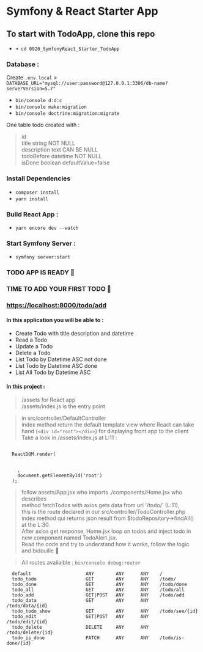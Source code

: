 # Symfony & React Starter App

## To start with TodoApp, clone this repo  

- ``` ➜ cd 0920_SymfonyReact_Starter_TodoApp ``` 

### Database : 

Create `.env.local` > `DATABASE_URL="mysql://user:password@127.0.0.1:3306/db-name?serverVersion=5.7"`

- ``` bin/console d:d:c ``` 
- ``` bin/console make:migration ``` 
- ``` bin/console doctrine:migration:migrate ``` 

One table todo created with :
> id <br>
> title string NOT NULL <br>
> description text CAN BE NULL <br>
> todoBefore datetime NOT NULL <br> 
> isDone boolean defaultValue=false <br>

### Install Dependencies
- ``` composer install ```
- ``` yarn install ```

### Build React App :
- ``` yarn encore dev --watch ```


### Start Symfony Server :
- ``` symfony server:start ```


### TODO APP IS READY 🤌 
### TIME TO ADD YOUR FIRST TODO 📆
### [https://localhost:8000/todo/add](https://localhost:8000/todo/add)

#### In this application you will be able to :
- Create Todo with title description and datetime
- Read a Todo
- Update a Todo
- Delete a Todo
- List Todo by Datetime ASC not done
- List Todo by Datetime ASC done
- List All Todo by Datetime ASC 


#### In this project :

> /assets for React app <br>
> /assets/index.js is the entry point
  
> in src/controller/DefaultController <br> 
  index method return the default template view where React can take hand (`<div id="root"></div>`) for displaying front app to the client <br>
  Take a look in /assets/index.js at L:11 : 
  <pre><code>
  ReactDOM.render(
    <React.StrictMode>
    <App />
    </React.StrictMode>,
    document.getElementById('root')
  );
</code></pre>

> follow assets/App.jsx who imports ./components/Home.jsx who describes <br> method fetchTodos with axios gets data from url '/todo/' (L:11), <br> 
  this is the route declared in our src/controller/TodoController.php index method qui returns json result from $todoRepository->findAll() at the L:30. <br> 
  After axios get response, Home.jsx loop on todos and inject todo in new component named TodoAlert.jsx. <br> 
  Read the code and try to understand how it works, follow the logic and bidouille 🔧 <br>

> All routes availaible : ``` bin/console debug:router ```
```
  default                    ANY        ANY      ANY    /                                  
  todo_todo                  GET        ANY      ANY    /todo/                             
  todo_done                  GET        ANY      ANY    /todo/done                         
  todo_all                   GET        ANY      ANY    /todo/all                          
  todo_add                   GET|POST   ANY      ANY    /todo/add                          
  todo_data                  GET        ANY      ANY    /todo/data/{id}                    
  todo_todo_show             GET        ANY      ANY    /todo/see/{id}                     
  todo_edit                  GET|POST   ANY      ANY    /todo/edit/{id}                    
  todo_delete                DELETE     ANY      ANY    /todo/delete/{id}                  
  todo_is_done               PATCH      ANY      ANY    /todo/is-done/{id}
```